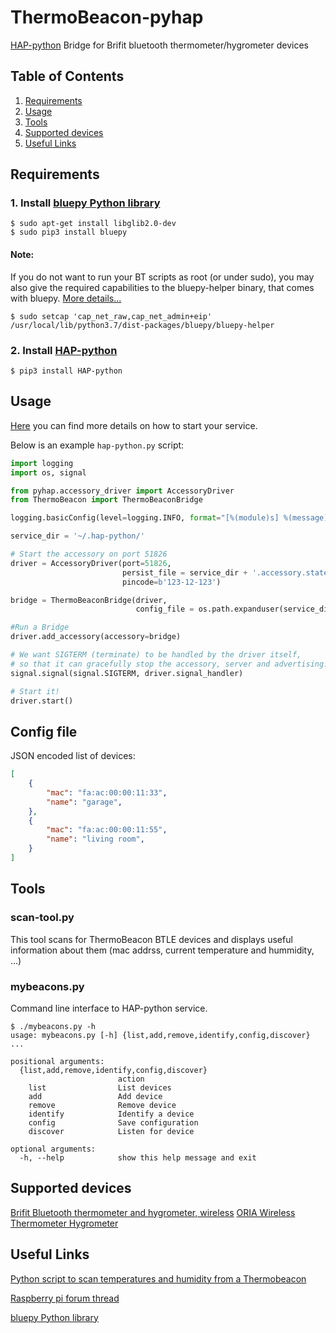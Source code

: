 # ThermoBeacon-pyhap



[HAP-python](https://github.com/ikalchev/HAP-python) Bridge for Brifit bluetooth thermometer/hygrometer devices

## Table of Contents
1. [Requirements](#Requirements)
2. [Usage](#Usage)
3. [Tools](#Tools)
4. [Supported devices](#Devices)
5. [Useful Links](#Links)

## Requirements <a name="Requirements"></a>

### 1. Install [bluepy Python library](https://github.com/IanHarvey/bluepy)

    $ sudo apt-get install libglib2.0-dev
    $ sudo pip3 install bluepy
    
#### Note:
If you do not want to run your BT scripts as root (or under sudo), you may also give the required capabilities to the bluepy-helper binary, that comes with bluepy. [More details...](https://unix.stackexchange.com/questions/96106/bluetooth-le-scan-as-non-root/182559#182559)

    $ sudo setcap 'cap_net_raw,cap_net_admin+eip' /usr/local/lib/python3.7/dist-packages/bluepy/bluepy-helper
### 2. Install [HAP-python](https://github.com/ikalchev/HAP-python)

    $ pip3 install HAP-python

## Usage <a name="Usage"></a>

[Here](https://github.com/ikalchev/HAP-python#run-at-boot-) you can find more details on how to start your service.

Below is an example `hap-python.py` script:

```python
import logging
import os, signal

from pyhap.accessory_driver import AccessoryDriver
from ThermoBeacon import ThermoBeaconBridge

logging.basicConfig(level=logging.INFO, format="[%(module)s] %(message)s")

service_dir = '~/.hap-python/'

# Start the accessory on port 51826
driver = AccessoryDriver(port=51826,
                         persist_file = service_dir + '.accessory.state',
                         pincode=b'123-12-123')

bridge = ThermoBeaconBridge(driver,
                            config_file = os.path.expanduser(service_dir + 'beacons.json'))

#Run a Bridge
driver.add_accessory(accessory=bridge)

# We want SIGTERM (terminate) to be handled by the driver itself,
# so that it can gracefully stop the accessory, server and advertising.
signal.signal(signal.SIGTERM, driver.signal_handler)

# Start it!
driver.start()
```

## Config file
JSON encoded list of devices:
```json
[
    {
        "mac": "fa:ac:00:00:11:33",
        "name": "garage",
    },
    {
        "mac": "fa:ac:00:00:11:55",
        "name": "living room",
    }
]
```

## Tools <a name="Tools"></a>
### scan-tool.py
This tool scans for ThermoBeacon BTLE devices and displays useful information about them (mac addrss, current temperature and hummidity, ...)

### mybeacons.py
Command line interface to HAP-python service.

```
$ ./mybeacons.py -h
usage: mybeacons.py [-h] {list,add,remove,identify,config,discover} ...

positional arguments:
  {list,add,remove,identify,config,discover}
                        action
    list                List devices
    add                 Add device
    remove              Remove device
    identify            Identify a device
    config              Save configuration
    discover            Listen for device

optional arguments:
  -h, --help            show this help message and exit

```

## Supported devices <a name="Devices"></a>
[Brifit Bluetooth thermometer and hygrometer, wireless](https://www.amazon.de/-/en/gp/product/B08DLHFKT3/ref=ppx_yo_dt_b_asin_title_o00_s01?ie=UTF8&psc=1)
[ORIA Wireless Thermometer Hygrometer](https://www.amazon.co.uk/dp/B08GKB5D1M/ref=emc_b_5_t)
## Useful Links <a name="Links"></a>
[Python script to scan temperatures and humidity from a Thermobeacon](https://github.com/rnlgreen/thermobeacon)

[Raspberry pi forum thread](https://www.raspberrypi.org/forums/viewtopic.php?f=91&t=283011)
 
[bluepy Python library](https://github.com/IanHarvey/bluepy)
